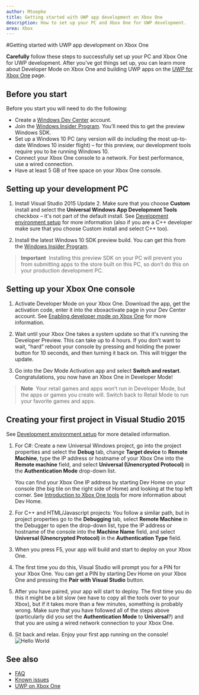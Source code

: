 ```yaml
---
author: Mtoepke
title: Getting started with UWP app development on Xbox One
description: How to set up your PC and Xbox One for UWP development.
area: Xbox
---
```


#Getting started with UWP app development on Xbox One

**Carefully** follow these steps to successfully set up your PC and Xbox One for UWP development. After you’ve got things set up, you can learn more about Developer Mode on Xbox One and building UWP apps on the [UWP for Xbox One](index.md) page. 

## Before you start
Before you start you will need to do the following:
-	Create a [Windows Dev Center](https://dev.windows.com) account.
-	Join the [Windows Insider Program](https://insider.windows.com/). You’ll need this to get the preview Windows SDK.
-	Set up a Windows 10 PC (any version will do including the most up-to-date Windows 10 insider flight) – for this preview, our development tools require you to be running Windows 10. 
-	Connect your Xbox One console to a network. For best performance, use a wired connection.
- Have at least 5 GB of free space on your Xbox One console.

## Setting up your development PC
1.	Install Visual Studio 2015 Update 2. Make sure that you choose **Custom** install and select the **Universal Windows App Development Tools** checkbox – it's not part of the default install. See [Development environment setup](development-environment-setup.md) for more information (also if you are a C++ developer make sure that you choose Custom install and select C++ too).

2.	Install the latest Windows 10 SDK preview build. You can get this from the [Windows Insider Program](http://go.microsoft.com/fwlink/p/?LinkId=780552).
  
  > **Important**&nbsp;&nbsp;Installing this preview SDK on your PC will prevent you from submitting apps to the store built on this PC, so don’t do this on your production development PC. 

## Setting up your Xbox One console
1.	Activate Developer Mode on your Xbox One. Download the app, get the activation code, enter it into the xboxactivate page in your Dev Center account. See [Enabling developer mode on Xbox One](devkit-activation.md) for more information. 

2.	Wait until your Xbox One takes a system update so that it's running the Developer Preview. This can take up to 4 hours. If you don’t want to wait,  “hard” reboot your console by pressing and holding the power button for 10 seconds, and then turning it back on. This will trigger the update.  

3.	Go into the Dev Mode Activation app and select **Switch and restart**. Congratulations, you now have an Xbox One in Developer Mode!
  
  > **Note**&nbsp;&nbsp;Your retail games and apps won’t run in Developer Mode, but the apps or games you create will. Switch back to Retail Mode to run your favorite games and apps.

## Creating your first project in Visual Studio 2015

See [Development environment setup](development-environment-setup.md) for more detailed information.

1.	For C#: Create a new Universal Windows project, go into the project properties and select the **Debug** tab, change **Target device** to **Remote Machine**, type the IP address or hostname of your Xbox One into the **Remote machine** field, and select **Universal (Unencrypted Protocol)** in the **Authentication Mode** drop-down list.   

    You can find your Xbox One IP address by starting Dev Home on your console (the big tile on the right side of Home) and looking at the top left corner. See [Introduction to Xbox One tools](introduction-to-xbox-tools.md) for more information about Dev Home.  

2.	For C++ and HTML/Javascript projects:  You follow a similar path, but in project properties go to the **Debugging** tab, select **Remote Machine** in the Debugger to open the drop-down list, type the IP address or hostname of the console into the **Machine Name** field, and select **Universal (Unencrypted Protocol)** in the **Authentication Type** field.
   
3.	When you press F5, your app will build and start to deploy on your Xbox One.
  
4.	The first time you do this, Visual Studio will prompt you for a PIN for your Xbox One. You can get a PIN by starting Dev Home on your Xbox One and pressing the **Pair with Visual Studio** button.
  
5.	After you have paired, your app will start to deploy. The first time you do this it might be a bit slow (we have to copy all the tools over to your Xbox), but if it takes more than a few minutes, something is probably wrong. Make sure that you have followed all of the steps above (particularly did you set the **Authentication Mode** to **Universal**?) and that you are using a wired network connection to your Xbox One.  

6. Sit back and relax. Enjoy your first app running on the console!  
   ![Hello World](images/getting-started-hello-world.png)
   

## See also  
- [FAQ](frequently-asked-questions.md)  
- [Known issues](known-issues.md)
- [UWP on Xbox One](index.md)
